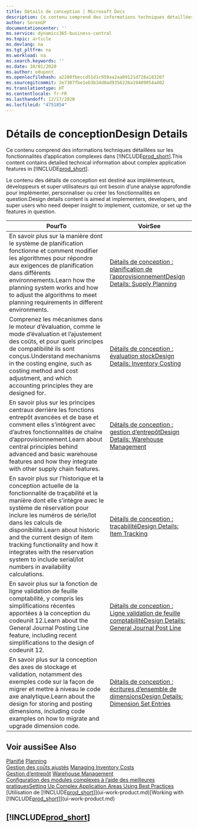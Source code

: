 ```yaml
---
title: Détails de conception | Microsoft Docs
description: Ce contenu comprend des informations techniques détaillées sur les fonctionnalités d’application complexes dans Business Central.
author: SorenGP
documentationcenter: ''
ms.service: dynamics365-business-central
ms.topic: article
ms.devlang: na
ms.tgt_pltfrm: na
ms.workload: na
ms.search.keywords: ''
ms.date: 10/01/2020
ms.author: edupont
ms.openlocfilehash: a2280fbeccd51d1c959aa2aa09121d728a18326f
ms.sourcegitcommit: 2e7307fbe1eb3b34d0ad9356226a19409054a402
ms.translationtype: HT
ms.contentlocale: fr-FR
ms.lasthandoff: 12/17/2020
ms.locfileid: "4751854"
---
```

# <a name="design-details"></a><span data-ttu-id="6847d-103">Détails de conception</span><span class="sxs-lookup"><span data-stu-id="6847d-103">Design Details</span></span>
<span data-ttu-id="6847d-104">Ce contenu comprend des informations techniques détaillées sur les fonctionnalités d’application complexes dans [!INCLUDE[prod_short](includes/prod_short.md)].</span><span class="sxs-lookup"><span data-stu-id="6847d-104">This content contains detailed technical information about complex application features in [!INCLUDE[prod_short](includes/prod_short.md)].</span></span>  

 <span data-ttu-id="6847d-105">Le contenu des détails de conception est destiné aux implémenteurs, développeurs et super utilisateurs qui ont besoin d’une analyse approfondie pour implémenter, personnaliser ou créer les fonctionnalités en question.</span><span class="sxs-lookup"><span data-stu-id="6847d-105">Design details content is aimed at implementers, developers, and super users who need deeper insight to implement, customize, or set up the features in question.</span></span>  

|<span data-ttu-id="6847d-106">**Pour**</span><span class="sxs-lookup"><span data-stu-id="6847d-106">**To**</span></span>|<span data-ttu-id="6847d-107">**Voir**</span><span class="sxs-lookup"><span data-stu-id="6847d-107">**See**</span></span>|  
|------------|-------------|  
|<span data-ttu-id="6847d-108">En savoir plus sur la manière dont le système de planification fonctionne et comment modifier les algorithmes pour répondre aux exigences de planification dans différents environnements.</span><span class="sxs-lookup"><span data-stu-id="6847d-108">Learn how the planning system works and how to adjust the algorithms to meet planning requirements in different environments.</span></span>|[<span data-ttu-id="6847d-109">Détails de conception : planification de l’approvisionnement</span><span class="sxs-lookup"><span data-stu-id="6847d-109">Design Details: Supply Planning</span></span>](design-details-supply-planning.md)|  
|<span data-ttu-id="6847d-110">Comprenez les mécanismes dans le moteur d’évaluation, comme le mode d’évaluation et l’ajustement des coûts, et pour quels principes de compatibilité ils sont conçus.</span><span class="sxs-lookup"><span data-stu-id="6847d-110">Understand mechanisms in the costing engine, such as costing method and cost adjustment, and which accounting principles they are designed for.</span></span>|[<span data-ttu-id="6847d-111">Détails de conception : évaluation stock</span><span class="sxs-lookup"><span data-stu-id="6847d-111">Design Details: Inventory Costing</span></span>](design-details-inventory-costing.md)|  
|<span data-ttu-id="6847d-112">En savoir plus sur les principes centraux derrière les fonctions entrepôt avancées et de base et comment elles s’intègrent avec d’autres fonctionnalités de chaîne d’approvisionnement.</span><span class="sxs-lookup"><span data-stu-id="6847d-112">Learn about central principles behind advanced and basic warehouse features and how they integrate with other supply chain features.</span></span>|[<span data-ttu-id="6847d-113">Détails de conception : gestion d’entrepôt</span><span class="sxs-lookup"><span data-stu-id="6847d-113">Design Details: Warehouse Management</span></span>](design-details-warehouse-management.md)|  
|<span data-ttu-id="6847d-114">En savoir plus sur l’historique et la conception actuelle de la fonctionnalité de traçabilité et la manière dont elle s’intègre avec le système de réservation pour inclure les numéros de série/lot dans les calculs de disponibilité.</span><span class="sxs-lookup"><span data-stu-id="6847d-114">Learn about historic and the current design of item tracking functionality and how it integrates with the reservation system to include serial/lot numbers in availability calculations.</span></span>|[<span data-ttu-id="6847d-115">Détails de conception : traçabilité</span><span class="sxs-lookup"><span data-stu-id="6847d-115">Design Details: Item Tracking</span></span>](design-details-item-tracking.md)|  
|<span data-ttu-id="6847d-116">En savoir plus sur la fonction de ligne validation de feuille comptabilité, y compris les simplifications récentes apportées à la conception du codeunit 12.</span><span class="sxs-lookup"><span data-stu-id="6847d-116">Learn about the General Journal Posting Line feature, including recent simplifications to the design of codeunit 12.</span></span>|[<span data-ttu-id="6847d-117">Détails de conception : Ligne validation de feuille comptabilité</span><span class="sxs-lookup"><span data-stu-id="6847d-117">Design Details: General Journal Post Line</span></span>](design-details-general-journal-post-line.md)|
|<span data-ttu-id="6847d-118">En savoir plus sur la conception des axes de stockage et validation, notamment des exemples code sur la façon de migrer et mettre à niveau le code axe analytique.</span><span class="sxs-lookup"><span data-stu-id="6847d-118">Learn about the design for storing and posting dimensions, including code examples on how to migrate and upgrade dimension code.</span></span>|[<span data-ttu-id="6847d-119">Détails de conception : écritures d’ensemble de dimensions</span><span class="sxs-lookup"><span data-stu-id="6847d-119">Design Details: Dimension Set Entries</span></span>](design-details-dimension-set-entries.md)| 

## <a name="see-also"></a><span data-ttu-id="6847d-120">Voir aussi</span><span class="sxs-lookup"><span data-stu-id="6847d-120">See Also</span></span>  
 <span data-ttu-id="6847d-121">[Planifié](production-planning.md) </span><span class="sxs-lookup"><span data-stu-id="6847d-121">[Planning](production-planning.md) </span></span>  
 <span data-ttu-id="6847d-122">[Gestion des coûts ajustés](finance-manage-inventory-costs.md) </span><span class="sxs-lookup"><span data-stu-id="6847d-122">[Managing Inventory Costs](finance-manage-inventory-costs.md) </span></span>  
 <span data-ttu-id="6847d-123">[Gestion d’entrepôt](warehouse-manage-warehouse.md) </span><span class="sxs-lookup"><span data-stu-id="6847d-123">[Warehouse Management](warehouse-manage-warehouse.md) </span></span>  
 [<span data-ttu-id="6847d-124">Configuration des modules complexes à l’aide des meilleures pratiques</span><span class="sxs-lookup"><span data-stu-id="6847d-124">Setting Up Complex Application Areas Using Best Practices</span></span>](set-up-complex-application-areas-using-best-practices.md)  
 <span data-ttu-id="6847d-125">[Utilisation de [!INCLUDE[prod_short](includes/prod_short.md)]](ui-work-product.md)</span><span class="sxs-lookup"><span data-stu-id="6847d-125">[Working with [!INCLUDE[prod_short](includes/prod_short.md)]](ui-work-product.md)</span></span>

 ## [!INCLUDE[prod_short](includes/free_trial_md.md)]  
